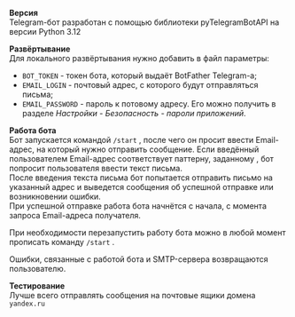 **Версия** <br />
Telegram-бот разработан с помощью библиотеки pyTelegramBotAPI на версии Python 3.12

**Развёртывание** <br />
Для локального развёртывания нужно добавить в файл параметры:
- ```BOT_TOKEN``` - токен бота, который выдаёт BotFather Telegram-а;
- ```EMAIL_LOGIN``` - почтовый адрес, с которого будут отправляться письма;
- ```EMAIL_PASSWORD``` - пароль к потовому адресу.
Его можно получить в разделе <i>Настройки - Безопасность - пароли приложений</i>.

**Работа бота** <br />
Бот запускается командой ```/start``` , после чего он просит ввести Email-адрес,
на который нужно отправить сообщение. Если введённый пользователем Email-адрес соответствует паттерну,
заданному , бот попросит пользователя ввести текст письма. <br />
После введения текста письма бот попытается отправить письмо на указанный адрес и выведется сообщения об успешной
отправке или возникновении ошибки. <br />
При успешной отправке работа бота начнётся с начала, с момента запроса Email-адреса получателя.

При необходимости перезапустить работу бота можно в любой момент прописать команду ```/start``` .

Ошибки, связанные с работой бота и SMTP-сервера возвращаются пользователю.

**Тестирование** <br />
Лучше всего отправлять сообщения на почтовые ящики домена ```yandex.ru```